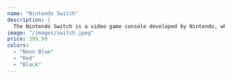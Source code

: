 ```yaml
---
name: "Nintendo Switch"
description: |
  The Nintendo Switch is a video game console developed by Nintendo, which is a hybrid console that can be used as a home console and portable device.
image: "/images/switch.jpeg"
price: 399.99
colors:
  - "Neon Blue"
  - "Red"
  - "Black"
---
```

